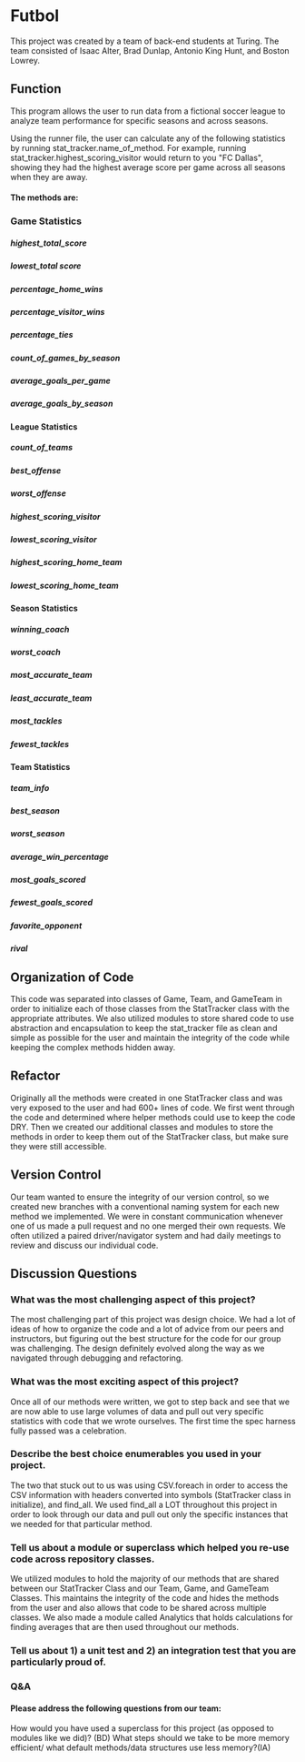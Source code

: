 # Futbol

This project was created by a team of back-end students at Turing. The team consisted of Isaac Alter, Brad Dunlap, Antonio King Hunt, and Boston Lowrey.


## Function

This program allows the user to run data from a fictional soccer league to analyze team performance for specific seasons and across seasons. 

Using the runner file, the user can calculate any of the following statistics by running stat_tracker.name_of_method. For example, running stat_tracker.highest_scoring_visitor would return to you "FC Dallas", showing they had the highest average score per game across all seasons when they are away. 

#### The methods are:

### Game Statistics

##### highest_total_score
##### lowest_total score
##### percentage_home_wins
##### percentage_visitor_wins
##### percentage_ties
##### count_of_games_by_season
##### average_goals_per_game
##### average_goals_by_season

#### League Statistics

##### count_of_teams
##### best_offense
##### worst_offense
##### highest_scoring_visitor
##### lowest_scoring_visitor
##### highest_scoring_home_team
##### lowest_scoring_home_team

#### Season Statistics

##### winning_coach
##### worst_coach
##### most_accurate_team
##### least_accurate_team
##### most_tackles
##### fewest_tackles

#### Team Statistics

##### team_info
##### best_season
##### worst_season
##### average_win_percentage
##### most_goals_scored
##### fewest_goals_scored
##### favorite_opponent
##### rival

## Organization of Code
This code was separated into classes of Game, Team, and GameTeam in order to initialize each of those classes from the StatTracker class with the appropriate attributes. We also utilized modules to store shared code to use abstraction and encapsulation to keep the stat_tracker file as clean and simple as possible for the user and maintain the integrity of the code while keeping the complex methods hidden away.

## Refactor
Originally all the methods were created in one StatTracker class and was very exposed to the user and had 600+ lines of code. We first went through the code and determined where helper methods could use to keep the code DRY. Then we created our additional classes and modules to store the methods in order to keep them out of the StatTracker class, but make sure they were still accessible. 

## Version Control
Our team wanted to ensure the integrity of our version control, so we created new branches with a conventional naming system for each new method we implemented. We were in constant communication whenever one of us made a pull request and no one merged their own requests. We often utilized a paired driver/navigator system and had daily meetings to review and discuss our individual code. 

## Discussion Questions
### What was the most challenging aspect of this project?
The most challenging part of this project was design choice. We had a lot of ideas of how to organize the code and a lot of advice from our peers and instructors, but figuring out the best structure for the code for our group was challenging. The design definitely evolved along the way as we navigated through debugging and refactoring.

### What was the most exciting aspect of this project? 
Once all of our methods were written, we got to step back and see that we are now able to use large volumes of data and pull out very specific statistics with code that we wrote ourselves. The first time the spec harness fully passed was a celebration.

### Describe the best choice enumerables you used in your project. 
The two that stuck out to us was using CSV.foreach in order to access the CSV information with headers converted into symbols (StatTracker class in initialize), and find_all. We used find_all a LOT throughout this project in order to look through our data and pull out only the specific instances that we needed for that particular method. 

### Tell us about a module or superclass which helped you re-use code across repository classes. 
We utilized modules to hold the majority of our methods that are shared between our StatTracker Class and our Team, Game, and GameTeam Classes. This maintains the integrity of the code and hides the methods from the user and also allows that code to be shared across multiple classes. We also made a module called Analytics that holds calculations for finding averages that are then used throughout our methods. 

### Tell us about 1) a unit test and 2) an integration test that you are particularly proud of.


### Q&A
#### Please address the following questions from our team:
How would you have used a superclass for this project (as opposed to modules like we did)? (BD)
What steps should we take to be more memory efficient/ what default methods/data structures use less memory?(IA)
